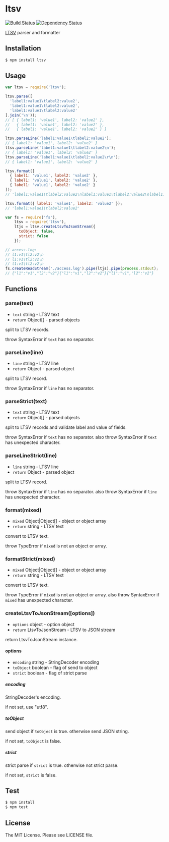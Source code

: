 # ltsv

[![Build Status](https://travis-ci.org/sasaplus1/ltsv.png)](https://travis-ci.org/sasaplus1/ltsv)
[![Dependency Status](https://gemnasium.com/sasaplus1/ltsv.png)](https://gemnasium.com/sasaplus1/ltsv)

[LTSV](http://ltsv.org/) parser and formatter

## Installation

```sh
$ npm install ltsv
```

## Usage

```js
var ltsv = require('ltsv');

ltsv.parse([
  'label1:value1\tlabel2:value2',
  'label1:value1\tlabel2:value2',
  'label1:value1\tlabel2:value2'
].join('\n'));
// [ { label1: 'value1', label2: 'value2' },
//   { label1: 'value1', label2: 'value2' },
//   { label1: 'value1', label2: 'value2' } ]

ltsv.parseLine('label1:value1\tlabel2:value2');
// { label1: 'value1', label2: 'value2' }
ltsv.parseLine('label1:value1\tlabel2:value2\n');
// { label1: 'value1', label2: 'value2' }
ltsv.parseLine('label1:value1\tlabel2:value2\r\n');
// { label1: 'value1', label2: 'value2' }

ltsv.format([
  { label1: 'value1', label2: 'value2' },
  { label1: 'value1', label2: 'value2' },
  { label1: 'value1', label2: 'value2' }
]);
// 'label1:value1\tlabel2:value2\nlabel1:value1\tlabel2:value2\nlabel1:value1\tlabel2:value2'

ltsv.format({ label1: 'value1', label2: 'value2' });
// 'label1:value1\tlabel2:value2'
```

```js
var fs = require('fs'),
    ltsv = require('ltsv'),
    ltjs = ltsv.createLtsvToJsonStream({
      toObject: false,
      strict: false
    });

// access.log:
// l1:v1\tl2:v2\n
// l1:v1\tl2:v2\n
// l1:v1\tl2:v2\n
fs.createReadStream('./access.log').pipe(ltjs).pipe(process.stdout);
// {"l1":"v1","l2":"v2"}{"l1":"v1","l2":"v2"}{"l1":"v1","l2":"v2"}
```

## Functions

### parse(text)

* `text` string - LTSV text
* `return` Object[] - parsed objects

split to LTSV records.

throw SyntaxError if `text` has no separator.

### parseLine(line)

* `line` string - LTSV line
* `return` Object - parsed object

split to LTSV record.

throw SyntaxError if `line` has no separator.

### parseStrict(text)

* `text` string - LTSV text
* `return` Object[] - parsed objects

split to LTSV records and validate label and value of fields.

throw SyntaxError if `text` has no separator.
also throw SyntaxError if `text` has unexpected character.

### parseLineStrict(line)

* `line` string - LTSV line
* `return` Object - parsed object

split to LTSV record.

throw SyntaxError if `line` has no separator.
also throw SyntaxError if `line` has unexpected character.

### format(mixed)

* `mixed` Object|Object[] - object or object array
* `return` string - LTSV text

convert to LTSV text.

throw TypeError if `mixed` is not an object or array.

### formatStrict(mixed)

* `mixed` Object|Object[] - object or object array
* `return` string - LTSV text

convert to LTSV text.

throw TypeError if `mixed` is not an object or array.
also throw SyntaxError if `mixed` has unexpected character.

### createLtsvToJsonStream([options])

* `options` object - option object
* `return` LtsvToJsonStream - LTSV to JSON stream

return LtsvToJsonStream instance.

#### options

* `encoding` string - StringDecoder encoding
* `toObject` boolean - flag of send to object
* `strict` boolean - flag of strict parse

##### encoding

StringDecoder's encoding.

if not set, use "utf8".

##### toObject

send object if `toObject` is true.
otherwise send JSON string.

if not set, `toObject` is false.

##### strict

strict parse if `strict` is true.
otherwise not strict parse.

if not set, `strict` is false.

## Test

```sh
$ npm install
$ npm test
```

## License

The MIT License. Please see LICENSE file.
